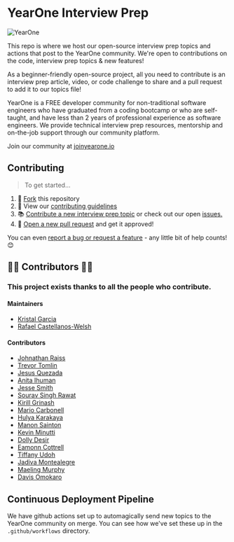 # YearOne Interview Prep

![YearOne](https://imgur.com/36NF1DV.jpg)

This repo is where we host our open-source interview prep topics and actions
that post to the YearOne community. We're open to contributions on the code,
interview prep topics & new features!

As a beginner-friendly open-source project, all you need to contribute is an
interview prep article, video, or code challenge to share and a pull request to
add it to our topics file!

YearOne is a FREE developer community for non-traditional software engineers who
have graduated from a coding bootcamp or who are self-taught, and have less than
2 years of professional experience as software engineers. We provide technical
interview prep resources, mentorship and on-the-job support through our
community platform.

Join our community at [joinyearone.io](https://joinyearone.io)

## Contributing

> To get started...

1. 🍴 [Fork](https://github.com/YearOne-Prep/YearOne-prep-challenges/fork) this
   repository
2. 🔨 View our
   [contributing guidelines](https://github.com/YearOne-Prep/YearOne-prep-challenges/blob/main/.github/CONTRIBUTING.md)
3. 📚
   [Contribute a new interview prep topic](https://github.com/YearOne-Prep/YearOne-prep-challenges/blob/main/.github/CONTRIBUTING.md#contributing-content)
   or check out our open
   [issues.](https://github.com/YearOne-Prep/YearOne-prep-challenges/issues)
4. 🎉
   [Open a new pull request](https://github.com/YearOne-Prep/YearOne-prep-challenges/compare)
   and get it approved!

You can even
[report a bug or request a feature](https://github.com/YearOne-Prep/YearOne-prep-challenges/issues/new) -
any little bit of help counts! 😊

## 👏👏 Contributors 👏👏

### This project exists thanks to all the **people who contribute**.

#### Maintainers

- [Kristal Garcia](https://github.com/kgmajor)
- [Rafael Castellanos-Welsh](https://github.com/rafawelsh)

#### Contributors
- [Johnathan Raiss](https://github.com/johnny112f)
- [Trevor Tomlin](https://github.com/trevortomlin)
- [Jesus Quezada](https://github.com/machinesandpixels)
- [Anita Ihuman](https://github.com/Anita-ihuman)
- [Jesse Smith](https://github.com/jessesmith-13)
- [Sourav Singh Rawat](https://github.com/frostzt)
- [Kirill Grinash](https://github.com/kirillgrinash)
- [Mario Carbonell](https://github.com/mgcarbonell)
- [Hulya Karakaya](https://github.com/hulyak)
- [Manon Sainton](https://github.com/Ginger-Mano)
- [Kevin Minutti](https://github.com/K-minutti)
- [Dolly Desir](https://github.com/dolly-d)
- [Eamonn Cottrell](https://github.com/sieis)
- [Tiffany Udoh](https://github.com/cassiel257)
- [Jadiva Montealegre](https://github.com/jadivam)
- [Maeling Murphy](https://github.com/maelingmurphy)
- [Davis Omokaro](https://github.com/K3beros)


## Continuous Deployment Pipeline

We have github actions set up to automagically send new topics to the YearOne
community on merge. You can see how we've set these up in the
`.github/workflows` directory.
